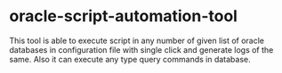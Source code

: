 # oracle-script-automation-tool
This tool is able to execute script in any number of given list of oracle databases in configuration file with single click and generate logs of the same. Also it can execute any type query commands in database. 
